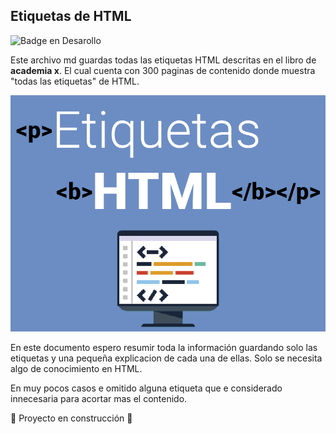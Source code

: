 ## Etiquetas de HTML
![Badge en Desarollo](https://img.shields.io/badge/STATUS-EN%20DESAROLLO-green)

Este archivo md guardas todas las etiquetas HTML descritas en el libro de **academia x**. El cual cuenta con 300 paginas de contenido donde muestra "todas las etiquetas" de HTML.

![Etiquetas HTML](./img/etiquetas-html.jpg)


En este documento espero resumir toda la información guardando solo las etiquetas y una pequeña explicacion de cada una de ellas. Solo se necesita algo de conocimiento en HTML. 

En muy pocos casos e omitido alguna etiqueta que e considerado innecesaria para acortar mas el contenido.

:construction: Proyecto en construcción :construction:
